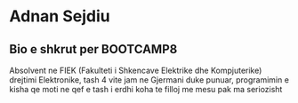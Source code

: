 # Adnan Sejdiu
## Bio e shkrut per BOOTCAMP8

 Absolvent ne FIEK (Fakulteti i Shkencave Elektrike dhe Kompjuterike) drejtimi Elektronike, tash 4 vite  jam ne Gjermani duke punuar,
programimin e kisha qe moti ne qef e tash i erdhi koha te filloj me mesu pak ma seriozisht
